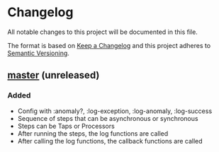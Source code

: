 # Changelog

All notable changes to this project will be documented in this file.

The format is based on [Keep a Changelog](http://keepachangelog.com/en/1.0.0/)
and this project adheres to [Semantic Versioning](http://semver.org/spec/v2.0.0.html).

## [master](https://github.com/elasticpath/terraform-vars/compare/ece2cb8...HEAD) (unreleased)

### Added

- Config with :anomaly?, :log-exception, :log-anomaly, :log-success
- Sequence of steps that can be asynchronous or synchronous
- Steps can be Taps or Processors
- After running the steps, the log functions are called
- After calling the log functions, the callback functions are called
